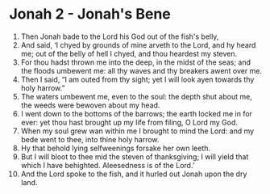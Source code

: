 # Jonah 2 - Jonah's Bene

1. Then Jonah bade to the Lord his God out of the fish's belly,
2. And said, ‘I chyed by grounds of mine arveth to the Lord, and hy heard me;
   out of the belly of hell I chyed, and thou heardest my steven.
3. For thou hadst thrown me into the deep, in the midst of the seas; and the
   floods umbewent me: all thy waves and thy breakers awent over me.
4. Then I said, “I am outed from thy sight; yet I will look ayen towards thy
   holy harrow.”
5. The waters umbewent me, even to the soul: the depth shut about me, the weeds
   were bewoven about my head.
6. I went down to the bottoms of the barrows; the earth locked me in for ever:
   yet thou hast brought up my life from filing, O Lord my God.
7. When my soul grew wan within me I brought to mind the Lord: and my bede went
   to thee, into thine holy harrow.
8. Hy that behold lying selfweenings forsake her own leeth.
9. But I will bloot to thee mid the steven of thanksgiving; I will yield that
   which I have behighted. Aleesedness is of the Lord.’
10. And the Lord spoke to the fish, and it hurled out Jonah upon the dry land.
